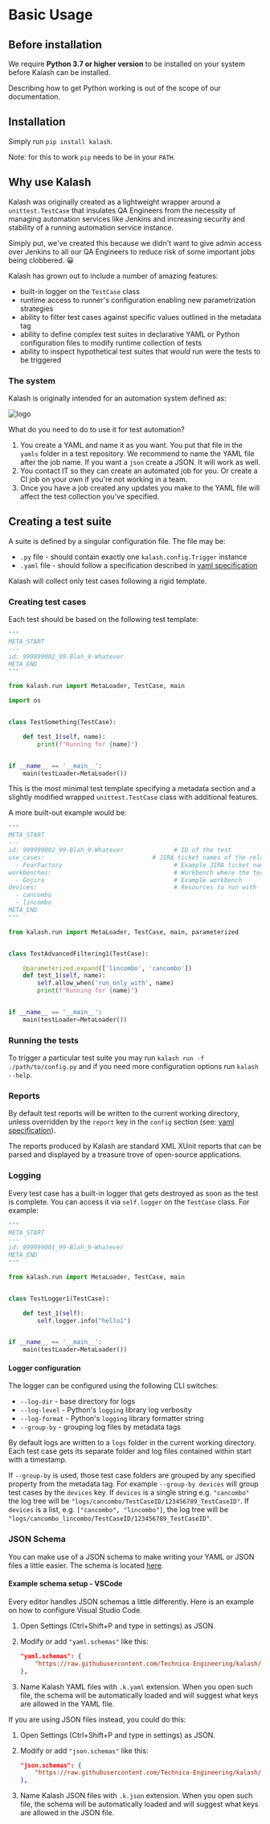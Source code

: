 # Basic Usage

## Before installation

We require **Python 3.7 or higher version** to be installed on your system before Kalash can be installed.

Describing how to get Python working is out of the scope of our documentation.

## Installation

Simply run `pip install kalash`.

Note: for this to work `pip` needs to be in your `PATH`.

## Why use Kalash

[Why]: #why-use-kalash

Kalash was originally created as a lightweight wrapper around a `unittest.TestCase` that insulates QA Engineers from the necessity of managing automation services like Jenkins and increasing security and stability of a running automation service instance.

Simply put, we've created this because we didn't want to give admin access over Jenkins to all our QA Engineers to reduce risk of some important jobs being clobbered. 😀

Kalash has grown out to include a number of amazing features:

* built-in logger on the `TestCase` class
* runtime access to runner's configuration enabling new parametrization strategies
* ability to filter test cases against specific values outlined in the metadata tag
* ability to define complex test suites in declarative YAML or Python configuration files to modify runtime collection of tests
* ability to inspect hypothetical test suites that *would* run were the tests to be triggered

### The system

Kalash is originally intended for an automation system defined as:

<img src="../res/kalash_flow.svg" alt="logo"/>

What do you need to do to use it for test automation?

1. You create a YAML and name it as you want. You put that file in the `yamls` folder in a test repository. We recommend to name the YAML file after the job name. If you want a `json` create a JSON. It will work as well.
2. You contact IT so they can create an automated job for you. Or create a CI job on your own if you're not working in a team.
3. Once you have a job created any updates you make to the YAML file will affect the test collection you've specified.

## Creating a test suite

A suite is defined by a singular configuration file. The file may be:

* `.py` file - should contain exactly one `kalash.config.Trigger` instance
* `.yaml` file - should follow a specification described in [yaml specification](yaml_spec.md#yaml-config-file-specification)

Kalash will collect only test cases following a rigid template.

### Creating test cases

[Test Case Main Example]: #creating-test-cases

Each test should be based on the following test template:

```python
"""
META_START
---
id: 999999002_99-Blah_9-Whatever
META_END
"""

from kalash.run import MetaLoader, TestCase, main

import os


class TestSomething(TestCase):

    def test_1(self, name):
        print(f"Running for {name}")


if __name__ == '__main__':
    main(testLoader=MetaLoader())

```

This is the most minimal test template specifying a metadata section and a slightly modified wrapped `unittest.TestCase` class with additional features.

A more built-out example would be:

```python
"""
META_START
---
id: 999999002_99-Blah_9-Whatever              # ID of the test
use_cases:                              # JIRA ticket names of the related use cases
  - FearFactory                               # Example JIRA ticket name
workbenches:                                  # Workbench where the test is meant to be run
  - Gojira                                    # Example workbench
devices:                                      # Resources to run with
  - cancombo
  - lincombo
META_END
"""

from kalash.run import MetaLoader, TestCase, main, parameterized


class TestAdvancedFiltering1(TestCase):

    @parameterized.expand(['lincombo', 'cancombo'])
    def test_1(self, name):
        self.allow_when('run_only_with', name)
        print(f"Running for {name}")


if __name__ == '__main__':
    main(testLoader=MetaLoader())

```

### Running the tests

To trigger a particular test suite you may run `kalash run -f ./path/to/config.py` and if you need more configuration options run `kalash --help`.

### Reports

[Reports]: #reports

By default test reports will be written to the current working directory, unless overridden by the `report` key in the `config` section (see: [yaml specification](yaml_spec.md#yaml-config-file-specification)).

The reports produced by Kalash are standard XML XUnit reports that can be parsed and displayed by a treasure trove of open-source applications.

### Logging

[Logging]: #logging

Every test case has a built-in logger that gets destroyed as soon as the test is complete. You can access it via `self.logger` on the `TestCase` class. For example:

```python
"""
META_START
---
id: 999999001_99-Blah_9-Whatever
META_END
"""

from kalash.run import MetaLoader, TestCase, main


class TestLogger1(TestCase):

    def test_1(self):
        self.logger.info("hello1")


if __name__ == '__main__':
    main(testLoader=MetaLoader())

```

#### Logger configuration

The logger can be configured using the following CLI switches:

* `--log-dir` - base directory for logs
* `--log-level` - Python's `logging` library log verbosity
* `--log-format` - Python's `logging` library formatter string
* `--group-by` - grouping log files by metadata tags

By default logs are written to a `logs` folder in the current working directory. Each test case gets its separate folder and log files contained within start with a timestamp.

If `--group-by` is used, those test case folders are grouped by any specified property from the metadata tag. For example `--group-by devices` will group test cases by the `devices` key. If `devices` is a single string e.g. `"cancombo"` the log tree will be `"logs/cancombo/TestCaseID/123456789_TestCaseID"`. If `devices` is a list, e.g. `["cancombo", "lincombo"]`, the log tree will be `"logs/cancombo_lincombo/TestCaseID/123456789_TestCaseID"`.

### JSON Schema

You can make use of a JSON schema to make writing your YAML or JSON files a little easier. The schema is located [here](https://raw.githubusercontent.com/Technica-Engineering/kalash/master/kalash/spec.schema.json).

#### Example schema setup - VSCode

Every editor handles JSON schemas a little differently. Here is an example on how to configure Visual Studio Code.

1. Open Settings (Ctrl+Shift+P and type in settings) as JSON.
2. Modify or add `"yaml.schemas"` like this:

    ```json
    "yaml.schemas": {
        "https://raw.githubusercontent.com/Technica-Engineering/kalash/feature/7-8-schemas-and-json/kalash/spec.schema.json": "*.k.yaml"
    },
    ```

3. Name Kalash YAML files with `.k.yaml` extension. When you open such file, the schema will be automatically loaded and will suggest what keys are allowed in the YAML file.

If you are using JSON files instead, you could do this:

1. Open Settings (Ctrl+Shift+P and type in settings) as JSON.
2. Modify or add `"json.schemas"` like this:

    ```json
    "json.schemas": {
        "https://raw.githubusercontent.com/Technica-Engineering/kalash/feature/7-8-schemas-and-json/kalash/spec.schema.json": "*.k.json"
    },
    ```

3. Name Kalash JSON files with `.k.json` extension. When you open such file, the schema will be automatically loaded and will suggest what keys are allowed in the JSON file.
